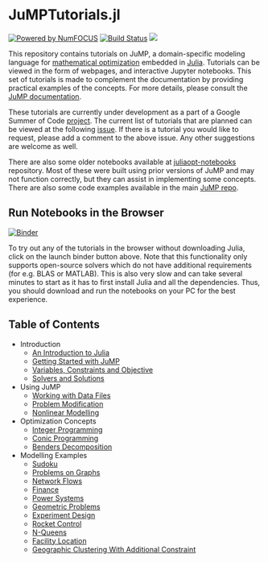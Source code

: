 # JuMPTutorials.jl

[![Powered by NumFOCUS](https://img.shields.io/badge/powered%20by-NumFOCUS-orange.svg?style=flat&colorA=E1523D&colorB=007D8A)](http://numfocus.org)
[![Build Status](https://github.com/jump-dev/JuMPTutorials.jl/workflows/CI/badge.svg)](https://github.com/jump-dev/JuMPTutorials.jl/actions)
[![](https://img.shields.io/badge/docs-dev-blue.svg)](https://jump.dev/JuMPTutorials.jl/dev/)


This repository contains tutorials on JuMP, a domain-specific modeling language for [mathematical optimization](http://en.wikipedia.org/wiki/Mathematical_optimization) embedded in [Julia](http://julialang.org/). Tutorials can be viewed in the form of webpages, and interactive Jupyter notebooks. This set of tutorials is made to complement the documentation by providing practical examples of the concepts. For more details, please consult the [JuMP documentation](https://jump.dev/JuMP.jl/stable/).

These tutorials are currently under development as a part of a Google Summer of Code [project](https://summerofcode.withgoogle.com/projects/#5903911565656064). The current list of tutorials that are planned can be viewed at the following [issue](https://github.com/jump-dev/JuMPTutorials.jl/issues/1). If there is a tutorial you would like to request, please add a comment to the above issue. Any other suggestions are welcome as well.

There are also some older notebooks available at [juliaopt-notebooks](https://github.com/jump-dev/juliaopt-notebooks) repository.
Most of these were built using prior versions of JuMP and may not function correctly, but they can assist in implementing some concepts.
There are also some code examples available in the main [JuMP repo](https://github.com/jump-dev/JuMP.jl/tree/master/docs/src/examples).

## Run Notebooks in the Browser
[![Binder](https://mybinder.org/badge_logo.svg)](https://mybinder.org/v2/gh/jump-dev/JuMPTutorials.jl/master)

To try out any of the tutorials in the browser without downloading Julia, click on the launch binder button above. Note that this functionality only supports open-source solvers which do not have additional requirements (for e.g. BLAS or MATLAB). This is also very slow and can take several minutes to start as it has to first install Julia and all the dependencies. Thus, you should download and run the notebooks on your PC for the best experience.

## Table of Contents

- Introduction
  - [An Introduction to Julia](https://nbviewer.jupyter.org/github/jump-dev/JuMPTutorials.jl/blob/master/notebook/introduction/an_introduction_to_julia.ipynb)
  - [Getting Started with JuMP](https://nbviewer.jupyter.org/github/jump-dev/JuMPTutorials.jl/blob/master/notebook/introduction/getting_started_with_JuMP.ipynb)
  - [Variables, Constraints and Objective](https://nbviewer.jupyter.org/github/jump-dev/JuMPTutorials.jl/blob/master/notebook/introduction/variables_constraints_objective.ipynb)
  - [Solvers and Solutions](https://nbviewer.jupyter.org/github/jump-dev/JuMPTutorials.jl/blob/master/notebook/introduction/solvers_and_solutions.ipynb)
- Using JuMP
  - [Working with Data Files](https://nbviewer.jupyter.org/github/jump-dev/JuMPTutorials.jl/blob/master/notebook/using_JuMP/working_with_data_files.ipynb)
  - [Problem Modification](https://nbviewer.jupyter.org/github/jump-dev/JuMPTutorials.jl/blob/master/notebook/using_JuMP/problem_modification.ipynb)
  - [Nonlinear Modelling](https://nbviewer.jupyter.org/github/jump-dev/JuMPTutorials.jl/blob/master/notebook/using_JuMP/nonlinear_modelling.ipynb)
- Optimization Concepts
  - [Integer Programming](https://nbviewer.jupyter.org/github/jump-dev/JuMPTutorials.jl/blob/master/notebook/optimization_concepts/integer_programming.ipynb)
  - [Conic Programming](https://nbviewer.jupyter.org/github/jump-dev/JuMPTutorials.jl/blob/master/notebook/optimization_concepts/conic_programming.ipynb)
  - [Benders Decomposition](https://nbviewer.jupyter.org/github/jump-dev/JuMPTutorials.jl/blob/master/notebook/optimization_concepts/benders_decomposition.ipynb)
- Modelling Examples
  - [Sudoku](https://nbviewer.jupyter.org/github/jump-dev/JuMPTutorials.jl/blob/master/notebook/modelling/sudoku.ipynb)
  - [Problems on Graphs](https://nbviewer.jupyter.org/github/jump-dev/JuMPTutorials.jl/blob/master/notebook/modelling/problems_on_graphs.ipynb)
  - [Network Flows](https://nbviewer.jupyter.org/github/jump-dev/JuMPTutorials.jl/blob/master/notebook/modelling/network_flows.ipynb)
  - [Finance](https://nbviewer.jupyter.org/github/jump-dev/JuMPTutorials.jl/blob/master/notebook/modelling/finance.ipynb)
  - [Power Systems](https://nbviewer.jupyter.org/github/jump-dev/JuMPTutorials.jl/blob/master/notebook/modelling/power_systems.ipynb)
  - [Geometric Problems](https://nbviewer.jupyter.org/github/jump-dev/JuMPTutorials.jl/blob/master/notebook/modelling/geometric_problems.ipynb)
  - [Experiment Design](https://nbviewer.jupyter.org/github/jump-dev/JuMPTutorials.jl/blob/master/notebook/modelling/experiment_design.ipynb)
  - [Rocket Control](https://nbviewer.jupyter.org/github/jump-dev/JuMPTutorials.jl/blob/master/notebook/modelling/rocket_control.ipynb)
  - [N-Queens](https://nbviewer.jupyter.org/github/jump-dev/JuMPTutorials.jl/blob/master/notebook/modelling/n-queens.ipynb)
  - [Facility Location](https://nbviewer.jupyter.org/github/jump-dev/JuMPTutorials.jl/blob/master/notebook/modelling/facility_location.ipynb)
  - [Geographic Clustering With Additional Constraint](https://nbviewer.jupyter.org/github/jump-dev/JuMPTutorials.jl/blob/master/notebook/modelling/geographic_clustering.ipynb)
